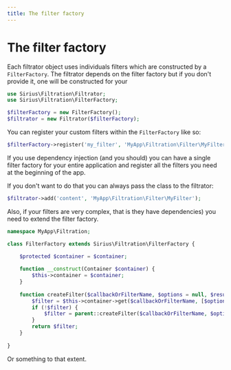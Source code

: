 ```yaml
---
title: The filter factory
---
```


# The filter factory

Each filtrator object uses individuals filters which are constructed by a `FilterFactory`. The filtrator depends on the filter factory but if you don't provide it, one will be constructed for your

```php
use Sirius\Filtration\Filtrator;
use Sirius\Filtration\FilterFactory;

$filterFactory = new FilterFactory();
$filtrator = new Filtrator($filterFactory);
```

You can register your custom filters within the `FilterFactory` like so:

```php
$filterFactory->register('my_filter', 'MyApp\Filtration\Filter\MyFilter');
```

If you use dependency injection (and you should) you can have a single filter factory for your entire application and register all the filters you need at the beginning of the app.

If you don't want to do that you can always pass the class to the filtrator:

```php
$filtrator->add('content', 'MyApp\Filtration\Filter\MyFilter');
```

Also, if your filters are very complex, that is they have dependencies) you need to extend the filter factory.

```php
namespace MyApp\Filtration;

class FilterFactory extends Sirius\Filtration\FilterFactory {
    
    $protected $container = $container;

    function __construct(Container $container) {
        $this->container = $container;
    }
    
    function createFilter($callbackOrFilterName, $options = null, $resursive = false) {
        $filter = $this->container->get($callbackOrFilterName, [$options, $recursive]);
        if (!$filter) {
            $filter = parent::createFilter($callbackOrFilterName, $options, $resursive)
        }
        return $filter;
    }
    
}
```

Or something to that extent.